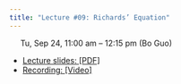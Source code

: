 ```yaml
---
title: "Lecture #09: Richards’ Equation"
---
```


&nbsp;&nbsp;&nbsp;&nbsp;&nbsp;Tu, Sep 24, 11:00 am – 12:15 pm (Bo Guo)

- [Lecture slides: [PDF]](../assets/lecture_slides/Lecture_9_(9-24-2024).pdf)
- [Recording: [Video]](https://arizona.zoom.us/rec/share/YlGyAo_n-2k8dYr8HVZpYKyCPlTIkz0loZ7g9Uiil7zUIK7fZ2UH0qaGCJmfiPFI.FQTw9Kz8ZtIOfqLX?startTime=1727200796000)
